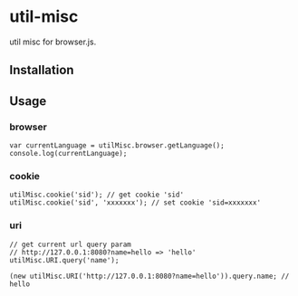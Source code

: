# util-misc

util misc for browser.js.

## Installation

## Usage

### browser
```
var currentLanguage = utilMisc.browser.getLanguage();
console.log(currentLanguage);

```
### cookie

```
utilMisc.cookie('sid'); // get cookie 'sid'
utilMisc.cookie('sid', 'xxxxxxx'); // set cookie 'sid=xxxxxxx'

```

### uri

```
// get current url query param 
// http://127.0.0.1:8080?name=hello => 'hello'
utilMisc.URI.query('name'); 

(new utilMisc.URI('http://127.0.0.1:8080?name=hello')).query.name; // hello
```